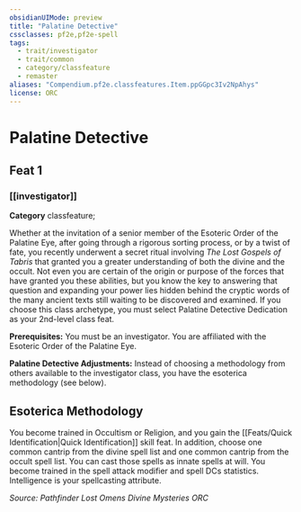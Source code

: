 ```yaml
---
obsidianUIMode: preview
title: "Palatine Detective"
cssclasses: pf2e,pf2e-spell
tags:
  - trait/investigator
  - trait/common
  - category/classfeature
  - remaster
aliases: "Compendium.pf2e.classfeatures.Item.ppGGpc3Iv2NpAhys"
license: ORC
---
```

# Palatine Detective
## Feat 1
### [[investigator]]

**Category** classfeature; 




Whether at the invitation of a senior member of the Esoteric Order of the Palatine Eye, after going through a rigorous sorting process, or by a twist of fate, you recently underwent a secret ritual involving _The Lost Gospels of Tabris_ that granted you a greater understanding of both the divine and the occult. Not even you are certain of the origin or purpose of the forces that have granted you these abilities, but you know the key to answering that question and expanding your power lies hidden behind the cryptic words of the many ancient texts still waiting to be discovered and examined. If you choose this class archetype, you must select Palatine Detective Dedication as your 2nd-level class feat.

**Prerequisites:** You must be an investigator. You are affiliated with the Esoteric Order of the Palatine Eye.

**Palatine Detective Adjustments:** Instead of choosing a methodology from others available to the investigator class, you have the esoterica methodology (see below).

## Esoterica Methodology

You become trained in Occultism or Religion, and you gain the [[Feats/Quick Identification|Quick Identification]] skill feat. In addition, choose one common cantrip from the divine spell list and one common cantrip from the occult spell list. You can cast those spells as innate spells at will. You become trained in the spell attack modifier and spell DCs statistics. Intelligence is your spellcasting attribute.

*Source: Pathfinder Lost Omens Divine Mysteries*
*ORC*